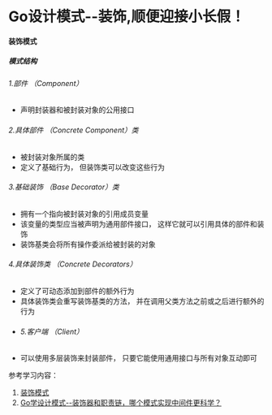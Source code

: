 # Go设计模式--装饰,顺便迎接小长假！

#### 装饰模式
##### 模式结构

###### 1.部件 （Component）
+ 声明封装器和被封装对象的公用接口
###### 2.具体部件 （Concrete Component）类
+ 被封装对象所属的类
+ 定义了基础行为， 但装饰类可以改变这些行为
###### 3.基础装饰 （Base Decorator）类
+ 拥有一个指向被封装对象的引用成员变量
+ 该变量的类型应当被声明为通用部件接口， 这样它就可以引用具体的部件和装饰
+ 装饰基类会将所有操作委派给被封装的对象
###### 4.具体装饰类 （Concrete Decorators）
+ 定义了可动态添加到部件的额外行为
+ 具体装饰类会重写装饰基类的方法， 并在调用父类方法之前或之后进行额外的行为
+ ###### 5.客户端 （Client）
+ 可以使用多层装饰来封装部件， 只要它能使用通用接口与所有对象互动即可

参考学习内容：
1. [装饰模式](https://refactoringguru.cn/design-patterns/decorator)
2. [Go学设计模式--装饰器和职责链，哪个模式实现中间件更科学？](https://mp.weixin.qq.com/s?__biz=MzUzNTY5MzU2MA==&mid=2247497282&idx=1&sn=0de76856e8649967bd3979cb122383fd&chksm=fa8327d5cdf4aec375fcae915f4eba2960b8f07f91b445f137319c81ea5a9ac4349f44d204d4&scene=178&cur_album_id=2531498848431669249#rd)